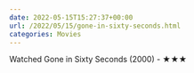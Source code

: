 ```yaml
---
date: 2022-05-15T15:27:37+00:00
url: /2022/05/15/gone-in-sixty-seconds.html
categories: Movies
---
```

Watched Gone in Sixty Seconds (2000) - ★★★




